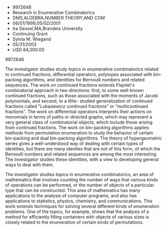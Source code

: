 
* 9972648
* Research in Enumerative Combinatorics
* DMS,ALGEBRA,NUMBER THEORY,AND COM
* 06/01/1999,05/02/2001
* Ira Gessel,MA,Brandeis University
* Continuing Grant
* Sylvia M. Wiegand
* 05/31/2003
* USD 84,000.00

9972648

The investigator studies study topics in enumerative combinatorics related to
continued fractions, differential operators, polytopes associated with bin-
packing algorithms, and identities for Bernoulli numbers and related sequences.
The work on continued fractions extends Flajolet's combinatorial approach in two
directions: first, to some well-known continued fractions, such as those
associated with the moments of Jacobi polynomials, and second, to a little-
studied generalization of continued fractions called "Lukasiewicz continued
fractions" or "multicontinued fractions". The work on differential operators
interprets their actions on monomials in terms of paths or directed graphs,
which may represent a very general class of combinatorial objects, which include
those arising from continued fractions. The work on bin-packing algorithms
applies methods from permutation enumeration to study the behavior of certain
bin-packing and dual bin-packing algorithms. The theory of hypergeometric series
gives a well-understood way of dealing with certain types of identities, but
there are many identies that are not of this form, of which the Bernoulli
numbers and related sequences are among the most interesting. The investigator
studies these identities, with a view to developing general ways to deal with
them.

The investigator studies topics in enumerative combinatorics, an area of
mathematics that involves counting the number of ways that various kinds of
operations can be performed, or the number of objects of a particular type that
can be constructed. This area of mathematics has many applications to the
analysis of computer programs, and also has applications to statistics, physics,
chemistry, and communications. This work extends techniques for solving several
different kinds of enumeration problems. One of the topics, for example, shows
that the analysis of a method for efficiently filling containers with objects of
various sizes is closely related to the enumeration of certain kinds of
permutations.
